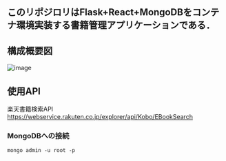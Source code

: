 ## このリポジロリはFlask+React+MongoDBをコンテナ環境実装する書籍管理アプリケーションである．

## 構成概要図

![image](https://user-images.githubusercontent.com/83538851/170863961-93e122ae-369b-466c-b9a6-fb7bed03e031.png)


## 使用API

楽天書籍検索API
https://webservice.rakuten.co.jp/explorer/api/Kobo/EBookSearch

### MongoDBへの接続

```bas．
mongo admin -u root -p
```

